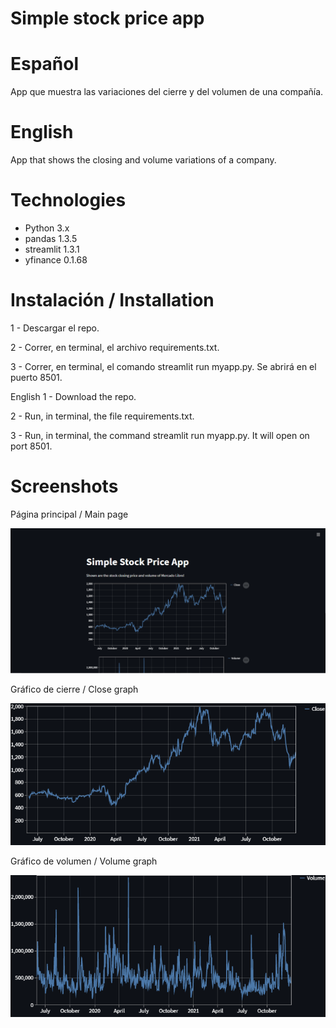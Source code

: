 
# Simple stock price app

# Español
App que muestra las variaciones del cierre y del volumen de una compañía.

# English
App that shows the closing and volume variations of a company.

# Technologies
* Python 3.x
* pandas 1.3.5
* streamlit 1.3.1
* yfinance 0.1.68

# Instalación / Installation
1 - Descargar el repo.

2 - Correr, en terminal, el archivo requirements.txt.

3 - Correr, en terminal, el comando streamlit run myapp.py. Se abrirá en el puerto 8501.

English
1 - Download the repo.

2 - Run, in terminal, the file requirements.txt.

3 - Run, in terminal, the command streamlit run myapp.py. It will open on port 8501.

# Screenshots

Página principal / Main page

![Algorithm schema](./images/mainmenu.png)

Gráfico de cierre / Close graph

![Algorithm schema](./images/close.png)

Gráfico de volumen / Volume graph

![Algorithm schema](./images/volume.png)
